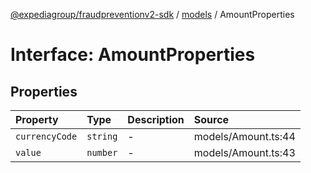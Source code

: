 [@expediagroup/fraudpreventionv2-sdk](../../index.md) / [models](../index.md) / AmountProperties

# Interface: AmountProperties

## Properties

| Property | Type | Description | Source |
| :------ | :------ | :------ | :------ |
| `currencyCode` | `string` | - | models/Amount.ts:44 |
| `value` | `number` | - | models/Amount.ts:43 |
